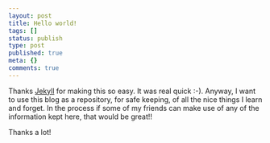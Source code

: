 ```yaml
---
layout: post
title: Hello world!
tags: []
status: publish
type: post
published: true
meta: {}
comments: true
---
```

Thanks [Jekyll](https://jekyllrb.com) for making this so easy. It was real quick :-). Anyway, I want to use this blog as a repository, for safe keeping, of all the nice things I learn and forget. In the process if some of my friends can make use of any of the information kept here, that would be great!!

Thanks a lot!
